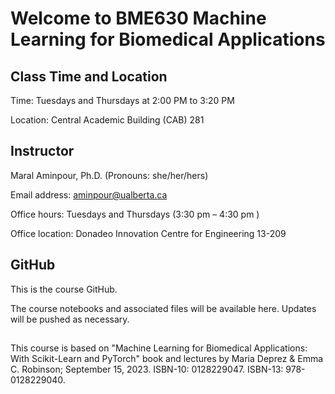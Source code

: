 # Welcome to BME630 Machine Learning for Biomedical Applications

## Class Time and Location

Time: Tuesdays and Thursdays at 2:00 PM to 3:20 PM

Location: Central Academic Building (CAB) 281

## Instructor

Maral Aminpour, Ph.D. (Pronouns: she/her/hers)

Email address: aminpour@ualberta.ca

Office hours: Tuesdays and Thursdays (3:30 pm – 4:30 pm )

Office location: Donadeo Innovation Centre for Engineering 13-209

## GitHub

This is the course GitHub.

The course notebooks and associated files will be available here. Updates will be pushed as necessary.

##

This course is based on "Machine Learning for Biomedical Applications: With Scikit-Learn and PyTorch" book and lectures by Maria Deprez & Emma C. Robinson; September 15, 2023. ISBN-10: 0128229047. ISBN-13: 978-0128229040.
